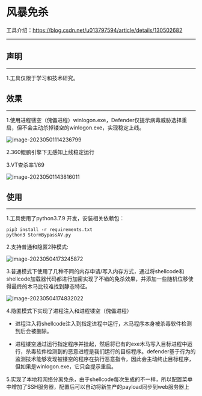 # 风暴免杀

工具介绍：https://blog.csdn.net/u013797594/article/details/130502682

***

## 声明

***

1.工具仅限于学习和技术研究。



## 效果

***

1.使用进程镂空（傀儡进程）winlogon.exe，Defender仅提示病毒威胁选择重启，但不会主动杀掉镂空的winlogon.exe，实现稳定上线。

![image-20230501114236799](https://dybimages.oss-cn-chengdu.aliyuncs.com/image-20230501114236799.png)

2.360鲲鹏引擎下无感知上线稳定运行



3.VT查杀率1/69

![image-20230501143816011](https://dybimages.oss-cn-chengdu.aliyuncs.com/image-20230501143816011.png)



## 使用

***

1.工具使用了python3.7.9 开发，安装相关依赖包：

```
pip3 install -r requirements.txt
python3 StormBypassAV.py
```

2.支持普通和隐匿2种模式:

![image-20230504173245872](https://dybimages.oss-cn-chengdu.aliyuncs.com/image-20230504173245872.png)

3.普通模式下使用了几种不同的内存申请/写入内存方式，通过将shellcode和shellcode加载器代码都进行加密实现了不错的免杀效果，并添加一些随机位移使得最终的木马比较难找到静态特征。

![image-20230504174832022](https://dybimages.oss-cn-chengdu.aliyuncs.com/image-20230504174832022.png)

4.隐匿模式下实现了进程注入和进程镂空（傀儡进程）

- 进程注入将shellcode注入到指定进程中运行，木马程序本身被杀毒软件检测到后会被删除。

- 进程镂空通过运行指定程序并挂起，然后将已有的exe木马写入目标进程中运行，杀毒软件检测到的恶意进程是我们运行的目标程序。defender基于行为的监测技术能够发现被镂空的程序在执行恶意指令，因此会主动终止目标程序，但如果是winlogon.exe，它只会提示重启。



5.实现了本地和网络分离免杀，由于shellcode每次生成的不一样，所以配置菜单中增加了SSH服务器，配置后可以自动将新生产的payload同步到web服务器上

